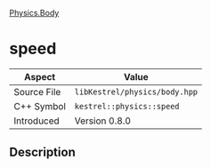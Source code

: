 [Physics.Body](index.md)
# speed
| Aspect | Value |
| --- | --- |
| Source File | `libKestrel/physics/body.hpp` |
| C++ Symbol | `kestrel::physics::speed` |
| Introduced | Version 0.8.0 |
## Description
